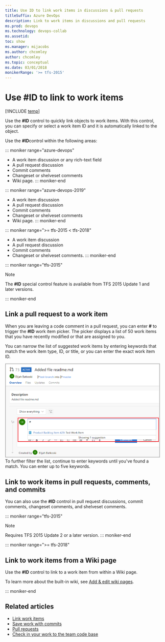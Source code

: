 ```yaml
---
title: Use ID to link work items in discussions & pull requests 
titleSuffix: Azure DevOps
description: Link to work items in discussions and pull requests 
ms.prod: devops
ms.technology: devops-collab
ms.assetid: 
toc: show
ms.manager: mijacobs
ms.author: chcomley
author: chcomley
ms.topic: conceptual
ms.date: 03/01/2018
monikerRange: '>= tfs-2015'
---
```


# Use #ID to link to work items  

[!INCLUDE [temp](../_shared/version-ts-tfs-2015-2016.md)]

Use the **#ID** control to quickly link objects to work items. With this control, you can specify or select a work item ID and it is automatically linked to the object. 

Use the **#ID**control within the following areas:

::: moniker range="azure-devops"
- A work item discussion or any rich-text field
- A pull request discussion
- Commit comments
- Changeset or shelveset comments
- Wiki page. 
::: moniker-end

::: moniker range="azure-devops-2019"
- A work item discussion 
- A pull request discussion
- Commit comments
- Changeset or shelveset comments
- Wiki page. 
::: moniker-end

::: moniker range=">= tfs-2015 < tfs-2018"
- A work item discussion 
- A pull request discussion
- Commit comments
- Changeset or shelveset comments. 
::: moniker-end

<a id="mention-wit-id">  </a>

::: moniker range="tfs-2015"
> [!NOTE]  
> The **#ID** special control feature is available from TFS 2015 Update 1 and later versions.

::: moniker-end


## Link a pull request to a work item

When you are leaving a code comment in a pull request, you can enter **#** to trigger the **#ID** work item picker. The picker displays a list of 50 work items that you have recently modified or that are assigned to you.

You can narrow the list of suggested work items by entering keywords that match the work item type, ID, or title, or you can enter the exact work item ID.

<img src="_img/ALM_PRD_ID_PR.png" alt="Pull request comment area, type # to invoke work item control" style="border: 1px solid #CCCCCC;" /><br/>To further filter the list, continue to enter keywords until you&#39;ve found a match. You can enter up to five keywords.


## Link to work items in pull requests, comments, and commits

You can also use the **#ID** control in pull request discussions, commit comments, changeset comments, and shelveset comments.

::: moniker range="tfs-2015"
> [!NOTE]  
> Requires TFS 2015 Update 2 or a later version.
::: moniker-end

::: moniker range=">= tfs-2018"

## Link to work items from a Wiki page

Use the **#ID** control to link to a work item from within a Wiki page.

To learn more about the built-in wiki, see [Add & edit wiki pages](../project/wiki/add-edit-wiki.md).

::: moniker-end


## Related articles

- [Link work items](../boards/backlogs/add-link.md)
- [Save work with commits](../repos/git/commits.md)
- [Pull requests](../repos/git/pullrequest.md)
- [Check in your work to the team code base](../repos/tfvc/check-your-work-team-codebase.md)

